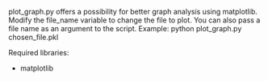 plot_graph.py offers a possibility for better graph analysis using matplotlib. 
Modify the file_name variable to change the file to plot.
You can also pass a file name as an argument to the script.
Example:
    python plot_graph.py chosen_file.pkl

Required libraries:
- matplotlib